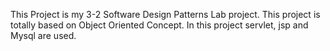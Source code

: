 This Project is my 3-2 Software Design Patterns Lab project. This project is totally based on Object Oriented Concept.
In this project servlet, jsp and Mysql are used.
